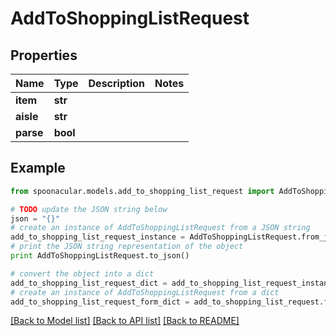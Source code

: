# AddToShoppingListRequest



## Properties

Name | Type | Description | Notes
------------ | ------------- | ------------- | -------------
**item** | **str** |  | 
**aisle** | **str** |  | 
**parse** | **bool** |  | 

## Example

```python
from spoonacular.models.add_to_shopping_list_request import AddToShoppingListRequest

# TODO update the JSON string below
json = "{}"
# create an instance of AddToShoppingListRequest from a JSON string
add_to_shopping_list_request_instance = AddToShoppingListRequest.from_json(json)
# print the JSON string representation of the object
print AddToShoppingListRequest.to_json()

# convert the object into a dict
add_to_shopping_list_request_dict = add_to_shopping_list_request_instance.to_dict()
# create an instance of AddToShoppingListRequest from a dict
add_to_shopping_list_request_form_dict = add_to_shopping_list_request.from_dict(add_to_shopping_list_request_dict)
```
[[Back to Model list]](../README.md#documentation-for-models) [[Back to API list]](../README.md#documentation-for-api-endpoints) [[Back to README]](../README.md)


